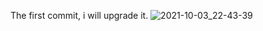 The first commit, i will upgrade it.
![2021-10-03_22-43-39](https://user-images.githubusercontent.com/59517205/135769257-33c101e9-8f3a-43af-afe5-edb4fb52e608.png)
